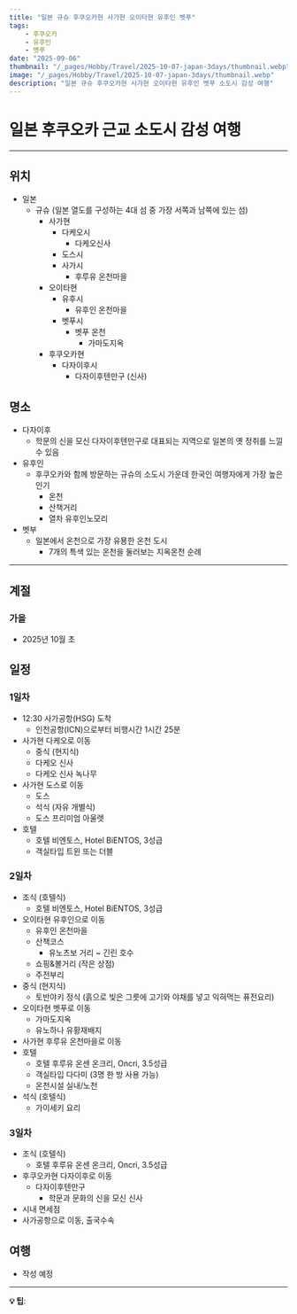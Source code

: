 ```yaml
---
title: "일본 규슈 후쿠오카현 사가현 오이타현 유후인 벳푸"
tags:
    - 후쿠오카
    - 유후인
    - 벳푸
date: "2025-09-06"
thumbnail: "/_pages/Hobby/Travel/2025-10-07-japan-3days/thumbnail.webp"
image: "/_pages/Hobby/Travel/2025-10-07-japan-3days/thumbnail.webp"
description: "일본 규슈 후쿠오카현 사가현 오이타현 유후인 벳푸 소도시 감성 여행"
---
```


# 일본 후쿠오카 근교 소도시 감성 여행

---

## 위치

- 일본
  - 규슈 (일본 열도를 구성하는 4대 섬 중 가장 서쪽과 남쪽에 있는 섬)
    - 사가현
      - 다케오시
        - 다케오신사
      - 도스시
      - 사가시
        - 후루유 온천마을
    - 오이타현
      - 유후시
        - 유후인 온천마을
      - 벳푸시
        - 벳푸 온천
          - 가마도지옥
    - 후쿠오카현
      - 다자이후시
        - 다자이후텐만구 (신사)

## 명소

- 다자이후
  - 학문의 신을 모신 다자이후텐만구로 대표되는 지역으로 일본의 옛 정취를 느낄 수 있음
- 유후인
  - 후쿠오카와 함께 방문하는 규슈의 소도시 가운데 한국인 여행자에게 가장 높은 인기
    - 온천
    - 산책거리
    - 열차 유후인노모리
- 벳부
  - 일본에서 온천으로 가장 유묭한 온천 도시
    - 7개의 특색 있는 온천을 둘러보는 지옥온천 순례

---

## 계절

### 가을
- 2025년 10월 초

## 일정

### 1일차
- 12:30 사가공항(HSG) 도착
  - 인천공항(ICN)으로부터 비행시간 1시간 25분
- 사가현 다케오로 이동
  - 중식 (현지식)
  - 다케오 신사
  - 다케오 신사 녹나무
- 사가현 도스로 이동
  - 도스
  - 석식 (자유 개별식)
  - 도스 프리미엄 아울렛
- 호텔
  - 호텔 비엔토스, Hotel BiENTOS, 3성급
  - 객실타입 트윈 또는 더블

### 2일차
- 조식 (호텔식)
  - 호텔 비엔토스, Hotel BiENTOS, 3성급
- 오이타현 유후인으로 이동
  - 유후인 온천마을
  - 산책코스
    - 유노츠보 거리 ~ 긴린 호수
  - 쇼핑&볼거리 (작은 상점)
  - 주전부리
- 중식 (현지식)
    - 토반야키 정식 (흙으로 빚은 그릇에 고기와 야채를 넣고 익혀먹는 퓨전요리)
- 오이타현 벳푸로 이동
  - 가마도지옥
  - 유노하나 유황재배지
- 사가현 후루유 온천마을로 이동
- 호텔
  - 호텔 후루유 온센 온크리, Oncri, 3.5성급
  - 객실타입 다다미 (3명 한 방 사용 가능)
  - 온천시설 실내/노천
- 석식 (호텔식)
  - 가이세키 요리

### 3일차
- 조식 (호텔식)
  - 호텔 후루유 온센 온크리, Oncri, 3.5성급
- 후쿠오카현 다자이후로 이동
  - 다자이후텐만구
    - 학문과 문화의 신을 모신 신사
- 시내 면세점
- 사가공항으로 이동, 출국수속

## 여행
- 작성 예정

---

**💡 팁**: 

